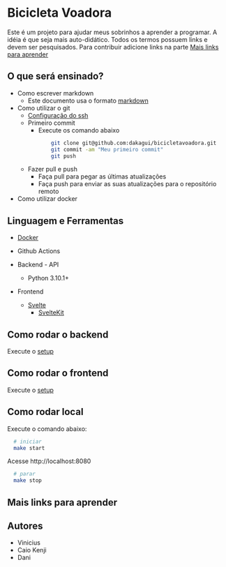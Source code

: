 # Bicicleta Voadora

Este é um projeto para ajudar meus sobrinhos a aprender a programar.
A idéia é que seja mais auto-didático.
Todos os termos possuem links e devem ser pesquisados.
Para contribuir adicione links na parte [Mais links para aprender](#mais-links-para-aprender)


## O que será ensinado?

+ Como escrever markdown
  + Este documento usa o formato [markdown](https://www.markdowntutorial.com/)
+ Como utilizar o git
  + [Configuração do ssh](https://docs.microsoft.com/en-us/azure/devops/repos/git/use-ssh-keys-to-authenticate?view=azure-devops)
  + Primeiro commit
    + Execute os comando abaixo 
        ```bash
            git clone git@github.com:dakagui/bicicletavoadora.git
            git commit -am "Meu primeiro commit"
            git push
        ``` 
  + Fazer pull e push
    + Faça pull para pegar as últimas atualizações
    + Faça push para enviar as suas atualizações para o repositório remoto
+ Como utilizar docker

## Linguagem e Ferramentas

+ [Docker](https://docs.microsoft.com/pt-br/dotnet/architecture/microservices/container-docker-introduction/docker-defined)

+ Github Actions

+ Backend - API
  + Python 3.10.1+

+ Frontend
  + [Svelte](https://svelte.dev/tutorial/basics)
    + [SvelteKit](https://kit.svelte.dev/)

## Como rodar o backend
  Execute o [setup](./backend/README.md)

## Como rodar o frontend
  Execute o [setup](./frontend/README.md)  

## Como rodar local
Execute o comando abaixo:
  ```bash
    # iniciar
    make start
  ```
Acesse http://localhost:8080

  ```bash
    # parar 
    make stop 
  ```

## Mais links para aprender

## Autores
+ Vinicius
+ Caio Kenji
+ Dani